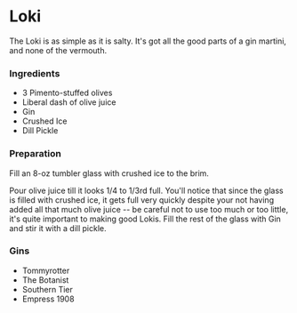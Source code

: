 # Loki

The Loki is as simple as it is salty.  It's got all the good parts of a gin martini, and none of the vermouth.  

### Ingredients

* 3 Pimento-stuffed olives
* Liberal dash of olive juice
* Gin
* Crushed Ice
* Dill Pickle

### Preparation

Fill an 8-oz tumbler glass with crushed ice to the brim.  

Pour olive juice till it looks 1/4 to 1/3rd full.  You'll notice that since the glass is filled with crushed ice, it gets full very quickly despite your not having added all that much olive juice -- be careful not to use too much or too little, it's quite important to making good Lokis.  Fill the rest of the glass with Gin and stir it with a dill pickle.  

### Gins
* Tommyrotter
* The Botanist
* Southern Tier
* Empress 1908
